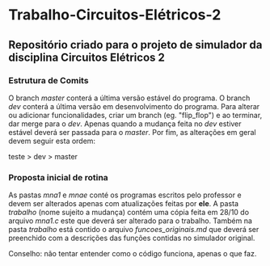 # Trabalho-Circuitos-Elétricos-2

## Repositório criado para o projeto de simulador da disciplina Circuitos Elétricos 2

### Estrutura de Comits

O branch *master* conterá a última versão estável do programa. O branch *dev* conterá a última versão em desenvolvimento do programa. Para alterar ou adicionar funcionalidades, criar um branch (eg. "flip_flop") e ao terminar, dar merge para o *dev*. Apenas quando a mudança feita no *dev* estiver estável deverá ser passada para o *master*. Por fim, as alterações em geral devem seguir esta ordem:

teste > dev > master

### Proposta inicial de rotina

As pastas *mna1* e *mnae* conté os programas escritos pelo professor e devem ser alterados apenas com atualizações feitas por **ele**. A pasta *trabalho* (nome sujeito a mudança) contém uma cópia feita em 28/10 do arquivo *mna1.c* este que deverá ser alterado para o trabalho. Também na pasta *trabalho* está contido o arquivo *funcoes_originais.md* que deverá ser preenchido com a descrições das funções contidas no simulador original.

Conselho: não tentar entender como o código funciona, apenas o que faz.
   
